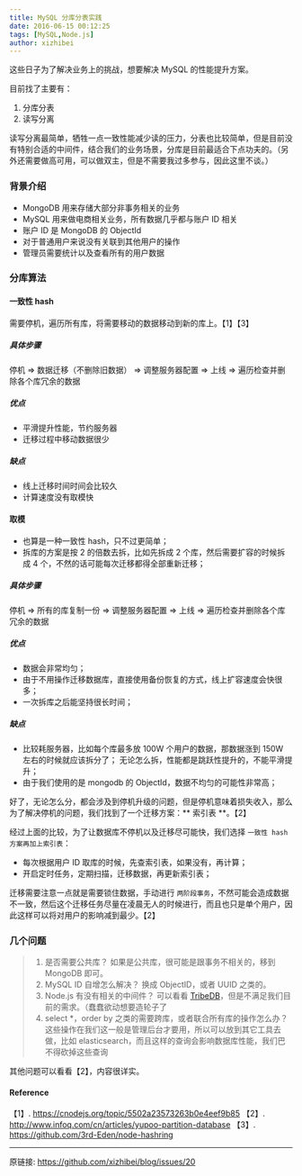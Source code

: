```yaml
---
title: MySQL 分库分表实践
date: 2016-06-15 00:12:25
tags: [MySQL,Node.js]
author: xizhibei
---
```

这些日子为了解决业务上的挑战，想要解决 MySQL 的性能提升方案。

目前找了主要有：
1. 分库分表
2. 读写分离

读写分离最简单，牺牲一点一致性能减少读的压力，分表也比较简单，但是目前没有特别合适的中间件，结合我们的业务场景，分库是目前最适合下点功夫的。（另外还需要做高可用，可以做双主，但是不需要我过多参与，因此这里不谈。）
### 背景介绍
- MongoDB 用来存储大部分非事务相关的业务
- MySQL 用来做电商相关业务，所有数据几乎都与账户 ID 相关
- 账户 ID 是 MongoDB 的 ObjectId
- 对于普通用户来说没有关联到其他用户的操作
- 管理员需要统计以及查看所有的用户数据
### 分库算法
#### 一致性 hash

需要停机，遍历所有库，将需要移动的数据移动到新的库上。【1】【3】
##### 具体步骤

停机 => 数据迁移（不删除旧数据） => 调整服务器配置 => 上线 => 遍历检查并删除各个库冗余的数据
##### 优点
- 平滑提升性能，节约服务器
- 迁移过程中移动数据很少
##### 缺点
- 线上迁移时间时间会比较久
- 计算速度没有取模快
#### 取模
- 也算是一种一致性 hash，只不过更简单；
- 拆库的方案是按 2 的倍数去拆，比如先拆成 2 个库，然后需要扩容的时候拆成 4 个，不然的话可能每次迁移都得全部重新迁移；
##### 具体步骤

停机 => 所有的库复制一份 => 调整服务器配置 => 上线 => 遍历检查并删除各个库冗余的数据
##### 优点
- 数据会非常均匀；
- 由于不用操作迁移数据库，直接使用备份恢复的方式，线上扩容速度会快很多；
- 一次拆库之后能坚持很长时间；
##### 缺点
- 比较耗服务器，比如每个库最多放 100W 个用户的数据，那数据涨到 150W 左右的时候就应该拆分了；
  无论怎么拆，性能都是跳跃性提升的，不能平滑提升；
- 由于我们使用的是 mongodb 的 ObjectId，数据不均匀的可能性非常高；

好了，无论怎么分，都会涉及到停机升级的问题，但是停机意味着损失收入，那么为了解决停机的问题，我们找到了一个迁移方案：** 索引表 **。【2】

经过上面的比较，为了让数据库不停机以及迁移尽可能快，我们选择 ` 一致性 hash 方案再加上索引表 `：
- 每次根据用户 ID 取库的时候，先查索引表，如果没有，再计算；
- 开启定时任务，定期扫描，迁移数据，再更新索引表；

迁移需要注意一点就是需要锁住数据，手动进行 ` 两阶段事务 `，不然可能会造成数据不一致，然后这个迁移任务尽量在凌晨无人的时候进行，而且也只是单个用户，因此这样可以将对用户的影响减到最少。【2】
### 几个问题

> 1. 是否需要公共库？
>    如果是公共库，很可能是跟事务不相关的，移到 MongoDB 即可。
> 2. MySQL ID 自增怎么解决？
>    换成 ObjectID，或者 UUID 之类的。
> 3. Node.js 有没有相关的中间件？
>    可以看看 [TribeDB](http://jojoin.github.io/TribeDB/)，但是不满足我们目前的需求。（蠢蠢欲动想要造轮子了
> 4. select *，order by 之类的需要跨库，或者联合所有库的操作怎么办？
>    这些操作在我们这一般是管理后台才要用，所以可以放到其它工具去做，比如 elasticsearch，而且这样的查询会影响数据库性能，我们巴不得砍掉这些查询

其他问题可以看看【2】，内容很详实。 
#### Reference

【1】. https://cnodejs.org/topic/5502a23573263b0e4eef9b85
【2】. http://www.infoq.com/cn/articles/yupoo-partition-database
【3】. https://github.com/3rd-Eden/node-hashring


***
原链接: https://github.com/xizhibei/blog/issues/20

